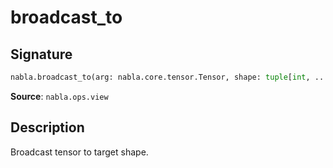 # broadcast_to

## Signature

```python
nabla.broadcast_to(arg: nabla.core.tensor.Tensor, shape: tuple[int, ...]) -> nabla.core.tensor.Tensor
```

**Source**: `nabla.ops.view`

## Description

Broadcast tensor to target shape.
